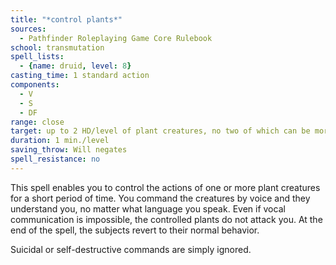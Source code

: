 ```yaml
---
title: "*control plants*"
sources:
  - Pathfinder Roleplaying Game Core Rulebook
school: transmutation
spell_lists:
  - {name: druid, level: 8}
casting_time: 1 standard action
components:
  - V
  - S
  - DF
range: close
target: up to 2 HD/level of plant creatures, no two of which can be more than 30 ft. apart
duration: 1 min./level
saving_throw: Will negates
spell_resistance: no
---
```


This spell enables you to control the actions of one or more plant creatures for a short period of time. You command the creatures by voice and they understand you, no matter what language you speak. Even if vocal communication is impossible, the controlled plants do not attack you. At the end of the spell, the subjects revert to their normal behavior.

Suicidal or self-destructive commands are simply ignored.

